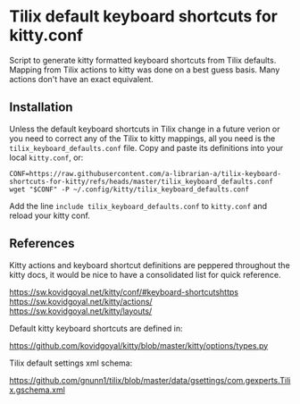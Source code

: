 # Tilix default keyboard shortcuts for kitty.conf

Script to generate kitty formatted keyboard shortcuts from Tilix defaults.
Mapping from Tilix actions to kitty was done on a best guess basis. Many actions
don't have an exact equivalent. 

## Installation

Unless the default keyboard shortcuts in Tilix change in a future verion or you
need to correct any of the Tilix to kitty mappings, all you need is the
`tilix_keyboard_defaults.conf` file. Copy and paste its definitions into your
local `kitty.conf`, or:

```
CONF=https://raw.githubusercontent.com/a-librarian-a/tilix-keyboard-shortcuts-for-kitty/refs/heads/master/tilix_keyboard_defaults.conf
wget "$CONF" -P ~/.config/kitty/tilix_keyboard_defaults.conf 
```

Add the line `include tilix_keyboard_defaults.conf` to `kitty.conf` and reload
your kitty conf.

## References

Kitty actions and keyboard shortcut definitions are peppered throughout the
kitty docs, it would be nice to have a consolidated list for quick reference.

https://sw.kovidgoyal.net/kitty/conf/#keyboard-shortcutshttps
https://sw.kovidgoyal.net/kitty/actions/
https://sw.kovidgoyal.net/kitty/layouts/

Default kitty keyboard shortcuts are defined in:

https://github.com/kovidgoyal/kitty/blob/master/kitty/options/types.py

Tilix default settings xml schema:

https://github.com/gnunn1/tilix/blob/master/data/gsettings/com.gexperts.Tilix.gschema.xml
